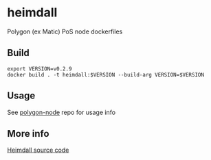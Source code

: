 # heimdall
Polygon (ex Matic) PoS node dockerfiles

## Build
```
export VERSION=v0.2.9
docker build . -t heimdall:$VERSION --build-arg VERSION=$VERSION
```

## Usage
See [polygon-node](https://github.com/vlddm/polygon-node) repo for usage info

## More info
[Heimdall source code](https://github.com/maticnetwork/heimdall)
